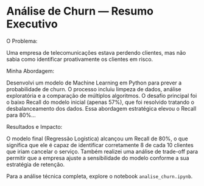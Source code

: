 # Análise de Churn — Resumo Executivo

O Problema:

Uma empresa de telecomunicações estava perdendo clientes, mas não sabia como identificar proativamente os clientes em risco.

Minha Abordagem:

Desenvolvi um modelo de Machine Learning em Python para prever a probabilidade de churn. O processo incluiu limpeza de dados, análise exploratória e a comparação de múltiplos algoritmos. O desafio principal foi o baixo Recall do modelo inicial (apenas 57%), que foi resolvido tratando o desbalanceamento dos dados. Essa abordagem estratégica elevou o Recall para 80%...

Resultados e Impacto:

O modelo final (Regressão Logística) alcançou um Recall de 80%, o que significa que ele é capaz de identificar corretamente 8 de cada 10 clientes que iriam cancelar o serviço. Também realizei uma análise de trade-off para permitir que a empresa ajuste a sensibilidade do modelo conforme a sua estratégia de retenção.

Para a análise técnica completa, explore o notebook `analise_churn.ipynb`.
